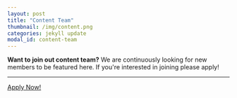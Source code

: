 ```yaml
---
layout: post
title: "Content Team"
thumbnail: /img/content.png
categories: jekyll update
modal_id: content-team
---
```


<div class="text-left">
	<div class="alert alert-warning" role="alert">
		<p class="lead"><strong>Want to join out content team?</strong> We are continuously looking for new members to be featured here. If you're interested in joining please apply!</p>
		<hr>
		<a href="https://docs.google.com/forms/d/e/1FAIpQLSewy1pA7x4NyndDxgklyFMuGSMiDYXVt4Q7R3lpwHDObzllfg/viewform?usp=sf_link" target="_blank" class="btn btn-secondary btn-lg" role="button">Apply Now!</a>
	</div>
</div>
